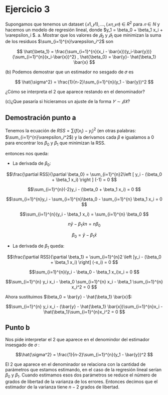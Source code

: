#   Ejercicio 3
Supongamos que tenemos un dataset $(𝑥1,𝑦1),..., (𝑥𝑛,𝑦𝑛)$ ∈ $R^2$ para $𝑛 ∈ N$ y hacemos un modelo de regresión lineal, donde $y_1 = \beta_0 + \beta_1 x_i + \varepsilon_i $.
a. Mostrar que los valores de $𝛽_0$ y $𝛽_1$ que minimizan la suma de los residuos $\sum_{i=1}^{n}\varepsilon_𝑖^2$ son

$$
\hat{\beta_1} = \frac{\sum_{i=1}^{n}(x_i - \bar{x})(y_i-\bar{y})}{\sum_{i=1}^{n}(x_i-\bar{x})^2}
,
\hat{\beta_0}  = \bar{y}- \hat{\beta_1} \bar{x}
$$

(b) Podemos demostrar que un estimador no sesgado de 𝜎 es

$$
\hat{\sigma^2} = \frac{1}{n-2}\sum_{i=1}^{n}(y_1 - \bar{y})^2
$$

¿Cómo se interpreta el 2 que aparece restando en el denominador?

(c)¿Que pasaría si hicieramos un ajuste de la forma $𝑌 ∼ 𝛽𝑋$?

## Demostración punto a
Tenemos la ecuación de $RSS = \sum(f(x_i)-y_i)^2$ (en otras palabras:  $\sum_{i=1}^{n}\varepsilon_𝑖^2$) y la derivamos cada $\beta$ e igualamos a 0 para encontrar los $\beta_0$ y $\beta_1$ que minimizan la RSS.

entonces nos queda:
- La derivada de  $\beta_0$:  

$$\frac{\partial RSS}{\partial \beta_0} = \sum_{i=1}^{n}2\left [ y_i - (\beta_0 + \beta_1 x_i) \right ] (-1) = 0
$$  

$$\sum_{i=1}^{n}(-2)y_i - (\beta_0 + \beta_1 x_i) = 0
$$   

$$\sum_{i=1}^{n}y_i - \sum_{i=1}^{n}\beta_0 - \sum_{i=1}^{n} \beta_1 x_i = 0
$$  

$$\sum_{i=1}^{n}(y_i - \beta_1 x_i) = \sum_{i=1}^{n} \beta_0
$$  

$$n\bar{y} - \beta_1 \bar{x} n = n \beta_0
$$  

$$\beta_0= \bar{y} - \beta_1 \bar{x}
$$  

- La derivada de $\beta_1$ queda:  

$$\frac{\partial RSS}{\partial \beta_1} = \sum_{i=1}^{n}2 \left [y_i - (\beta_0 + \beta_1 x_i) \right] (-x_i) = 0
$$  

$$\sum_{i=1}^{n}(y_i - \beta_0 - \beta_1 x_i)x_i = 0
$$  

$$\sum_{i=1}^{n} y_i x_i - \beta_0 \sum_{i=1}^{n} x_i - \beta_1 \sum_{i=1}^{n} x_i^2 = 0
$$  

Ahora sustituimos $\beta_0 = \bar{y} - \hat{\beta_1} \bar{x}$:  

$$\sum_{i=1}^{n} y_i x_i - (\bar{y} - \hat{\beta_1} \bar{x})\sum_{i=1}^{n}x_i - \hat{\beta_1}\sum_{i=1}^{n}x_i^2 = 0
$$  

## Punto b
Nos pide interpretar el 2 que aparece en el denomindor del estimador insesgado de $\sigma$ :  

$$\hat{\sigma^2} = \frac{1}{n-2}\sum_{i=1}^{n}(y_1 - \bar{y})^2
$$  

El 2 que aparece en el denominador se relaciona con la cantidad de parámetros que estamos estimando, en el caso de la regresión lineal serían $\beta_0$ y $\beta_1$. Cuando estimamos esos dos parámetros se reduce el número de grados de libertad de la varianza de los errores. 
Entonces decimos que el estimador de la varianza tiene $n-2$ grados de libertad. 